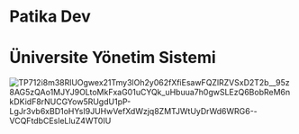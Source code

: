 <h1>Patika Dev</h1>

# Üniversite Yönetim Sistemi
![TP712i8m38RlUOgwex21Tmy3lOh2y062fXfiEsawFQZlRZVSxD2T2b__95z8AG5zQAo1MJYJ9OLtoMkFxaG01uCYQk_uHbuua7h0gwSLEzQ6BobReM6nkDKidF8rNUCGYow5RUgdU1pP-LgJr3vb6xBD1oHYsI9JUHwVefXdWzjq8ZMTJWtUyDrWd6WRG6--VCQFtdbCEsleLluZ4WT0IU](https://github.com/IEmreOzkayaI/Patika_Dev/assets/72611040/457600ae-4e7a-4d22-9836-33ebbd36a291)
